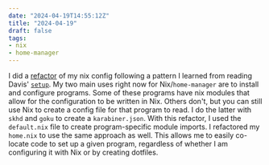 ```yaml
---
date: "2024-04-19T14:55:12Z"
title: "2024-04-19"
draft: false
tags:
- nix
- home-manager
---
```


I did a [refactor](https://github.com/danielcorin/nix-config/commit/104dc604bacfa5d6ee66d8cbf5a3e43a8ed90178) of my nix config following a pattern I learned from reading Davis' [`setup`](https://github.com/davish/setup/).
My two main uses right now for Nix/`home-manager` are to install and configure programs.
Some of these programs have nix modules that allow for the configuration to be written in Nix.
Others don't, but you can still use Nix to create a config file for that program to read.
I do the latter with `skhd` and `goku` to create a `karabiner.json`.
With this refactor, I used the `default.nix` file to create program-specific module imports.
I refactored my `home.nix` to use the same approach as well.
This allows me to easily co-locate code to set up a given program, regardless of whether I am configuring it with Nix or by creating dotfiles.
